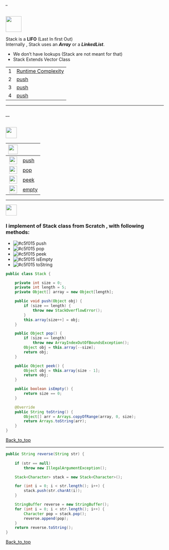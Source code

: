 ###### _
<img src="https://img.shields.io/badge/-%20Stack Data Structure%20-brightgreen" height=50px>

Stack is a **LIFO** (Last In first Out) </br>
Internally , Stack uses an **_Array_** or a **_LinkedList_**. </br>
* We don’t have lookups (Stack are not meant for that)
* Stack Extends Vector Class

|       |             |
|:-----:|:------------------------------| 
|   1   |[Runtime Complexity](#__)   | 
|   2   |[push]()   | 
|   3   |[push]()   | 
|   4   |[push]()   | 

------------------------------------------------------------------------------------------------------------------------------------
###### __

<img src="https://img.shields.io/badge/-Runtime Complexity%20-blue" height=35px>

|  <img src="https://img.shields.io/badge/-O(x)%20-blue" height=30px>  |             |
|:-----:|:------------------------------| 
| <img src="https://img.shields.io/badge/-O(n)%20-orange" height=25px> |[push]()   | 
| <img src="https://img.shields.io/badge/-O(1)%20-orange" height=25px>  |[pop]()  |   
| <img src="https://img.shields.io/badge/-O(n)%20-orange" height=25px>  |[peek]()  |  
| <img src="https://img.shields.io/badge/-O(1)%20-orange" height=25px>  |[empty]() |   

------------------------------------------------------------------------------------------------------------------------------------

<img src="https://img.shields.io/badge/-Stack implement from scratch%20-blue" height=35px>  

### I implement of Stack class from Scratch , with following methods:

- ![#c5f015](https://via.placeholder.com/10/c5f015/000000?text=+) push
- ![#c5f015](https://via.placeholder.com/10/c5f015/000000?text=+) pop
- ![#c5f015](https://via.placeholder.com/10/c5f015/000000?text=+) peek
- ![#c5f015](https://via.placeholder.com/10/c5f015/000000?text=+) isEmpty
- ![#c5f015](https://via.placeholder.com/10/c5f015/000000?text=+) toString

```java
public class Stack {

	private int size = 0;
	private int length = 5;
	private Object[] array = new Object[length];

	public void push(Object obj) {
		if (size == length) {
			throw new StackOverflowError();
		}
		this.array[size++] = obj;
	}

	public Object pop() {
		if (size == length)
			throw new ArrayIndexOutOfBoundsException();
		Object obj = this.array[--size];
		return obj;
	}

	public Object peek() {
		Object obj = this.array[size - 1];
		return obj;
	}

	public boolean isEmpty() {
		return size == 0;
	}

	@Override
	public String toString() {
		Object[] arr = Arrays.copyOfRange(array, 0, size);
		return Arrays.toString(arr);
	}
}
```

[Back_to_top](#_)

-----------------------------------------------------------------

```java
public String reverse(String str) {
 
	if (str == null)
		throw new IllegalArgumentException();

	Stack<Character> stack = new Stack<Character>();

	for (int i = 0; i < str.length(); i++) {
		stack.push(str.charAt(i));
	}

	StringBuffer reverse = new StringBuffer();
	for (int i = 0; i < str.length(); i++) {
		Character pop = stack.pop();
		reverse.append(pop);
	}
	return reverse.toString();
}
```
[Back_to_top](#_)
